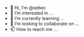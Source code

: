 - 👋 Hi, I’m @xebec
- 👀 I’m interested in ...
- 🌱 I’m currently learning ...
- 💞️ I’m looking to collaborate on ...
- 📫 How to reach me ...

<!---
lcleol/lcleol is a ✨ special ✨ repository because its `README.md` (this file) appears on your GitHub profile.
You can click the Preview link to take a look at your changes.
--->
